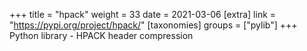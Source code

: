 +++
title = "hpack"
weight = 33
date = 2021-03-06
[extra]
link = "https://pypi.org/project/hpack/"
[taxonomies]
groups = ["pylib"]
+++
Python library - HPACK header compression

